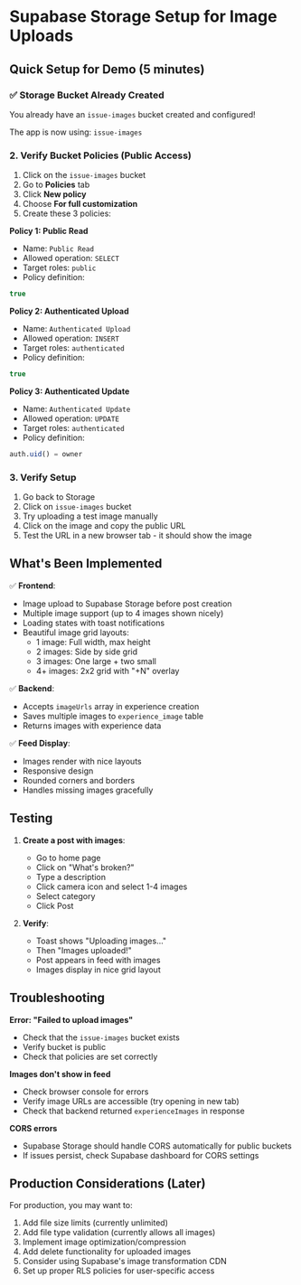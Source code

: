 # Supabase Storage Setup for Image Uploads

## Quick Setup for Demo (5 minutes)

### ✅ Storage Bucket Already Created

You already have an `issue-images` bucket created and configured!

The app is now using: `issue-images`

### 2. Verify Bucket Policies (Public Access)

1. Click on the `issue-images` bucket
2. Go to **Policies** tab
3. Click **New policy**
4. Choose **For full customization** 
5. Create these 3 policies:

**Policy 1: Public Read**
- Name: `Public Read`
- Allowed operation: `SELECT`
- Target roles: `public`
- Policy definition:
```sql
true
```

**Policy 2: Authenticated Upload**
- Name: `Authenticated Upload`
- Allowed operation: `INSERT`
- Target roles: `authenticated`
- Policy definition:
```sql
true
```

**Policy 3: Authenticated Update**
- Name: `Authenticated Update`
- Allowed operation: `UPDATE`
- Target roles: `authenticated`
- Policy definition:
```sql
auth.uid() = owner
```

### 3. Verify Setup

1. Go back to Storage
2. Click on `issue-images` bucket
3. Try uploading a test image manually
4. Click on the image and copy the public URL
5. Test the URL in a new browser tab - it should show the image

## What's Been Implemented

✅ **Frontend**:
- Image upload to Supabase Storage before post creation
- Multiple image support (up to 4 images shown nicely)
- Loading states with toast notifications
- Beautiful image grid layouts:
  - 1 image: Full width, max height
  - 2 images: Side by side grid
  - 3 images: One large + two small
  - 4+ images: 2x2 grid with "+N" overlay

✅ **Backend**:
- Accepts `imageUrls` array in experience creation
- Saves multiple images to `experience_image` table
- Returns images with experience data

✅ **Feed Display**:
- Images render with nice layouts
- Responsive design
- Rounded corners and borders
- Handles missing images gracefully

## Testing

1. **Create a post with images**:
   - Go to home page
   - Click on "What's broken?"
   - Type a description
   - Click camera icon and select 1-4 images
   - Select category
   - Click Post

2. **Verify**:
   - Toast shows "Uploading images..."
   - Then "Images uploaded!"
   - Post appears in feed with images
   - Images display in nice grid layout

## Troubleshooting

**Error: "Failed to upload images"**
- Check that the `issue-images` bucket exists
- Verify bucket is public
- Check that policies are set correctly

**Images don't show in feed**
- Check browser console for errors
- Verify image URLs are accessible (try opening in new tab)
- Check that backend returned `experienceImages` in response

**CORS errors**
- Supabase Storage should handle CORS automatically for public buckets
- If issues persist, check Supabase dashboard for CORS settings

## Production Considerations (Later)

For production, you may want to:
1. Add file size limits (currently unlimited)
2. Add file type validation (currently allows all images)
3. Implement image optimization/compression
4. Add delete functionality for uploaded images
5. Consider using Supabase's image transformation CDN
6. Set up proper RLS policies for user-specific access

